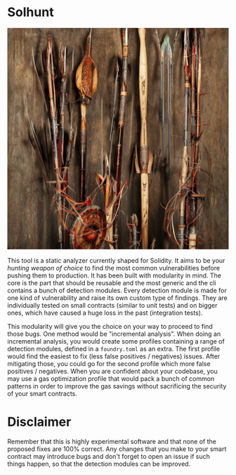 # Solhunt

![very cool image](./images/solhunt.png "*your weapon of choice*")

This tool is a static analyzer currently shaped for Solidity. It aims to be your *hunting weapon of choice* to find the most common vulnerabilities before pushing them to production.
It has been built with modularity in mind. The core is the part that should be reusable and the most generic and the cli contains a bunch of detection modules.
Every detection module is made for one kind of vulnerability and raise its own custom type of findings. They are individually tested on small contracts (similar to unit tests) and on bigger ones, which have caused a huge loss in the past (integration tests).

This modularity will give you the choice on your way to proceed to find those bugs. One method would be "incremental analysis".
When doing an incremental analysis, you would create some profiles containing a range of detection modules, defined in a `foundry.toml` as an extra.
The first profile would find the easiest to fix (less false positives / negatives) issues. After mitigating those, you could go for the second profile which more false positives / negatives. When you are confident about your codebase, you may use a gas optimization profile that would pack a bunch of common patterns in order to improve the gas savings without sacrificing the security of your smart contracts.

# Disclaimer

Remember that this is highly experimental software and that none of the proposed fixes are 100% correct.
Any changes that you make to your smart contract may introduce bugs and don't forget to open an issue if such things happen, so that the detection modules can be improved.
